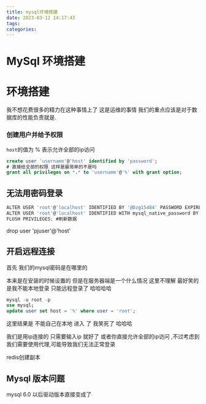 ```yaml
---
title: mysql环境搭建
date: 2023-03-12 14:17:43
tags:
categories:
---
```



# MySql 环境搭建

# 环境搭建

我不想花费很多的精力在这种事情上了 这是运维的事情 我们的重点应该是对于数据库的性能负责就是.

### 创建用户并给予权限

`host`的值为 % 表示允许全部的ip访问

```sql
create user 'username'@'host' identified by 'password'; 
# 直接给全部的权限 这样是最简单的不是吗
grant all privileges on *.* to 'username'@'%' with grant option; 
```

## 无法用密码登录


```js
ALTER USER 'root'@'localhost' IDENTIFIED BY '@Dzg15484' PASSWORD EXPIRE NEVER; #修改加密规则
ALTER USER 'root'@'localhost' IDENTIFIED WITH mysql_native_password BY '@Dzg15484'; #修改密码
FLUSH PRIVILEGES; #刷新数据
```

drop user 'pjuser'@'host' 

## 开启远程连接

首先 我们的mysql密码是在哪里的 

本来是在安装的时候设置的 但是在服务器端是一个什么情况 这里不理解 最好笑的是我不能本地登录 只能远程登录了 哈哈哈哈

```sql
mysql -u root -p
use mysql;
update user set host = '%' where user = 'root';
```

这里结果是 不能自己在本地 进入 了 我笑死了 哈哈哈

我们是用ip连接的 只需要输入ip 就好了 或者你直接允许全部的ip访问 ,不过考虑到我们需要使用代理,可能导致我们无法正常登录

redis创建副本

## Mysql 版本问题

mysql 6.0 以后驱动版本直接变成了 
